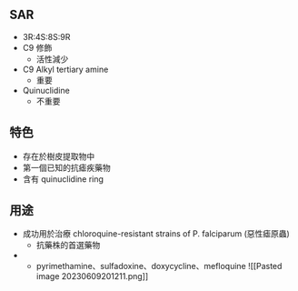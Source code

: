 ## SAR
- 3R:4S:8S:9R
- C9 修飾
	- 活性減少
- C9 Alkyl tertiary amine
	- 重要
- Quinuclidine
	- 不重要
## 特色
- 存在於樹皮提取物中
- 第一個已知的抗瘧疾藥物
- 含有 quinuclidine ring
## 用途
- 成功用於治療 chloroquine-resistant strains of P. falciparum (惡性瘧原蟲)
	- 抗藥株的首選藥物
- + pyrimethamine、sulfadoxine、doxycycline、mefloquine
![[Pasted image 20230609201211.png]]